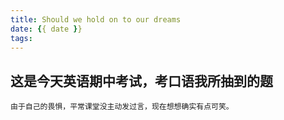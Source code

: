 ```yaml
---
title: Should we hold on to our dreams
date: {{ date }}
tags:
---
```

## 这是今天英语期中考试，考口语我所抽到的题
    由于自己的畏惧，平常课堂没主动发过言，现在想想确实有点可笑。